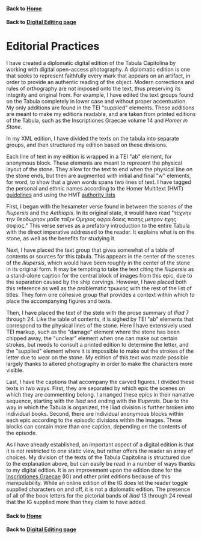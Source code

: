 
#### Back to [Home](https://brclar15.github.io/tabulaCapitolina/)
#### Back to [Digital Editing page](digitalEditing.md)



# Editorial Practices

I have created a diplomatic digital edition of the Tabula Capitolina by working with digital open-access photography. A diplomatic edition is one that seeks to represent faithfully every mark that appears on an artifact, in order to provide an authentic reading of the object. Modern corrections and rules of orthography are not imposed onto the text, thus preserving its integrity and original from. For example, I have edited the text groups found on the Tabula completely in lower case and without proper accentuation. My only additions are found in the TEI "supplied" elements. These additions are meant to make my editions readable, and are taken from printed editions of the Tabula, such as the Inscriptiones Graecae volume 14 and *Homer in Stone*.

In my XML edition, I have divided the texts on the tabula into separate groups, and then structured my edition based on these divisions.

Each line of text in my edition is wrapped in a TEI "ab" element, for anonymous block. These elements are meant to represent the physical layout of the stone. They allow for the text to end when the physical line on the stone ends, but then are augmented with initial and final "w" elements, for word, to show that a given words spans two lines of text. I have tagged the personal and ethnic names according to the Homer Multitext (HMT) [guidelines](http://homermultitext.github.io/hmt-docs/) and using the HMT [authority lists](https://github.com/homermultitext/hmt-authlists/tree/master/data)

First, I began with the hexameter verse found in between the scenes of the *Iliupersis* and the *Aethiopis*. In its original state, it would have read "τεχνην την θεοδωρηον μαθε ταξιν Ομηρος οφρα δαεις πασης μετρον εχης σοφιας." This verse serves as a prefatory introduction to the entire Tabula with the direct imperative addressed to the reader. It explains what is on the stone, as well as the benefits for studying it.

Next, I have placed the text group that gives somewhat of a table of contents or sources for this tabula. This appears in the center of the scenes of the *Iliupersis*, which would have been roughly in the center of the stone in its original form. It may be tempting to take the text citing the *Iliupersis* as a stand-alone caption for the central block of images from this epic, due to the separation caused by the ship carvings. However, I have placed both this reference as well as the problematic τρωικος with the rest of the list of titles. They form one cohesive group that provides a context within which to place the accompanying figures and texts. 

Then, I have placed the text of the stele with the prose summary of *Iliad* 7 through 24. Like the table of contents, it is sighed by TEI "ab" elements that correspond to the physical lines of the stone. Here I have extensively used TEI markup, such as the "damage" element where the stone has been chipped away, the "unclear" element when one can make out certain strokes, but needs to consult a printed edition to determine the letter, and the "supplied" element where it is impossible to make out the strokes of the letter due to wear on the stone. My edition of this text was made possible largely thanks to altered photography in order to make the characters more visible.

Last, I have the captions that accompany the carved figures. I divided these texts in two ways. First, they are separated by which epic the scenes on which they are commenting belong. I arranged these epics in their narrative sequence, starting with the *Iliad* and ending with the *Iliupersis*. Due to the way in which the Tabula is organized, the Iliad division is further broken into individual books. Second, there are individual anonymous blocks within each epic according to the episodic divisions within the images. These blocks can contain more than one caption, depending on the contents of the episode.

As I have already established, an important aspect of a digital edition is that it is not restricted to one static view, but rather offers the reader an array of choices. My division of the texts of the Tabula Capitolina is structured due to the explanation above, but can easily be read in a number of ways thanks to my digital edition. It is an improvement upon the edition done for the [Inscriptiones Graecae](http://epigraphy.packhum.org/text/141269?&bookid=26&location=8) (IG) and other print editions because of this manipulability. While an online edition of the IG does let the reader toggle supplied characters on and off, it is not a diplomatic edition. The presence of all of the book letters for the pictorial bands of *Iliad* 13 through 24 reveal that the IG supplied more than they claim to have added.





#### Back to [Home](https://brclar15.github.io/tabulaCapitolina/)
#### Back to [Digital Editing page](digitalEditing.md)
